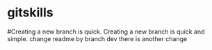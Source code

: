 # gitskills
#Creating a new branch is quick.
Creating a new branch is quick and simple.
change readme by branch dev
there is another change